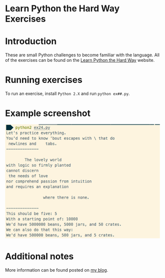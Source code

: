 Learn Python the Hard Way Exercises
===

# Introduction

These are small Python challenges to become familiar with the language. All of the exercises can be found on the [Learn Python the Hard Way](http://learnpythonthehardway.org/) website.

# Running exercises

To run an exercise, install `Python 2.X` and run `python ex##.py`.

# Example screenshot

![lpthw-screenshot](lpthw-screenshot.png)

# Additional notes
More information can be found posted on [my blog](http://blog.digitalmockingbird.com/category/pythoneer/). 
